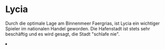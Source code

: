 # Lycia

Durch die optimale Lage am Binnenmeer Faergrias, ist Lycia ein wichtiger Spieler im nationalen Handel geworden. Die
Hafenstadt ist stets sehr beschäftig und es wird gesagt, die Stadt "schlafe nie".

<procedure title="Charaktere von diesem Ort">
<list columns="3">
<li><a href="Joist.md"></a></li>
</list>
</procedure>
